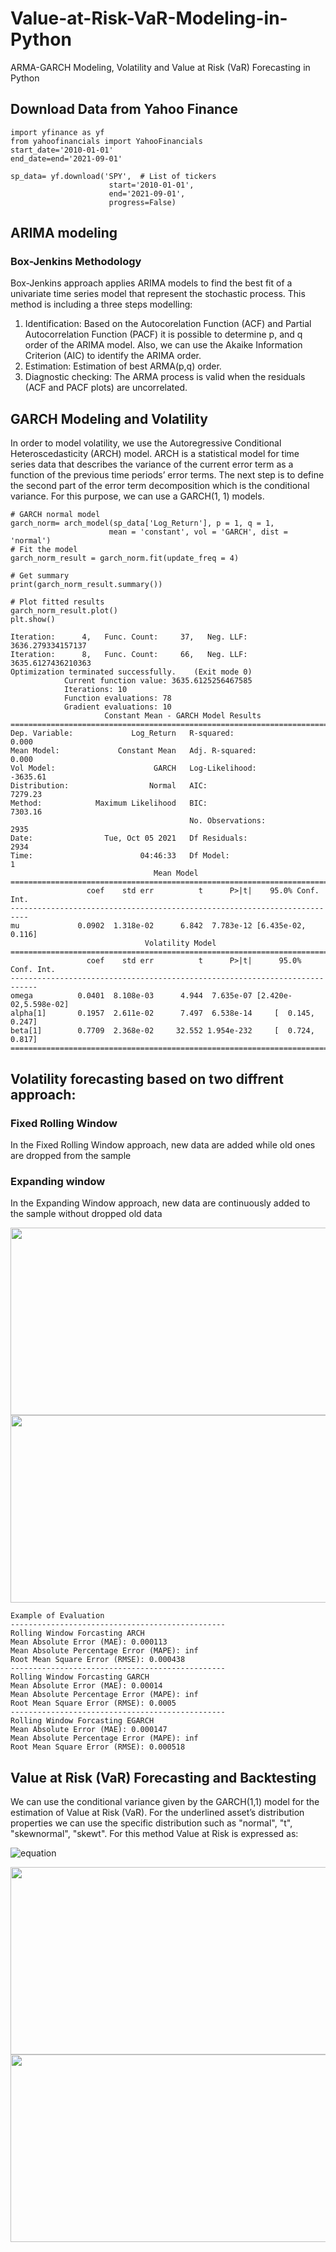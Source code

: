 # Value-at-Risk-VaR-Modeling-in-Python
ARMA-GARCH Modeling, Volatility and Value at Risk (VaR) Forecasting in Python
## Download Data from Yahoo Finance
```
import yfinance as yf
from yahoofinancials import YahooFinancials
start_date='2010-01-01'
end_date=end='2021-09-01'

sp_data= yf.download('SPY',  # List of tickers
                      start='2010-01-01', 
                      end='2021-09-01', 
                      progress=False)
```
## ARIMA modeling

### Box-Jenkins Methodology

Box-Jenkins approach applies ARIMA models to find the best fit of a univariate time series model that represent the stochastic process. This method is including a three steps modelling:

1) Identification: Based on the Autocorelation Function (ACF) and Partial Autocorrelation Function (PACF) it is possible to determine p, and q order of the ARIMA model. Also, we can use the Akaike Information Criterion (AIC) to identify the ARIMA order.
2) Estimation: Estimation of best ARMA(p,q) order.
3) Diagnostic checking: The ARMA process is valid when the residuals (ACF and PACF plots) are uncorrelated.




## GARCH Modeling and Volatility 

In order to model volatility, we use the Autoregressive Conditional Heteroscedasticity (ARCH) model. ARCH is a statistical model for time series data that describes the variance of the current error term as a function of the previous time periods’ error terms.
The next step is to define the second part of the error term decomposition which is the conditional variance. For this purpose, we can use a GARCH(1, 1) models.

```
# GARCH normal model 
garch_norm= arch_model(sp_data['Log_Return'], p = 1, q = 1,
                      mean = 'constant', vol = 'GARCH', dist = 'normal')
# Fit the model
garch_norm_result = garch_norm.fit(update_freq = 4)

# Get summary
print(garch_norm_result.summary())

# Plot fitted results
garch_norm_result.plot()
plt.show()

Iteration:      4,   Func. Count:     37,   Neg. LLF: 3636.279334157137
Iteration:      8,   Func. Count:     66,   Neg. LLF: 3635.6127436210363
Optimization terminated successfully.    (Exit mode 0)
            Current function value: 3635.6125256467585
            Iterations: 10
            Function evaluations: 78
            Gradient evaluations: 10
                     Constant Mean - GARCH Model Results                      
==============================================================================
Dep. Variable:             Log_Return   R-squared:                       0.000
Mean Model:             Constant Mean   Adj. R-squared:                  0.000
Vol Model:                      GARCH   Log-Likelihood:               -3635.61
Distribution:                  Normal   AIC:                           7279.23
Method:            Maximum Likelihood   BIC:                           7303.16
                                        No. Observations:                 2935
Date:                Tue, Oct 05 2021   Df Residuals:                     2934
Time:                        04:46:33   Df Model:                            1
                                Mean Model                                
==========================================================================
                 coef    std err          t      P>|t|    95.0% Conf. Int.
--------------------------------------------------------------------------
mu             0.0902  1.318e-02      6.842  7.783e-12 [6.435e-02,  0.116]
                              Volatility Model                              
============================================================================
                 coef    std err          t      P>|t|      95.0% Conf. Int.
----------------------------------------------------------------------------
omega          0.0401  8.108e-03      4.944  7.635e-07 [2.420e-02,5.598e-02]
alpha[1]       0.1957  2.611e-02      7.497  6.538e-14     [  0.145,  0.247]
beta[1]        0.7709  2.368e-02     32.552 1.954e-232     [  0.724,  0.817]
============================================================================
```
## Volatility forecasting based on two diffrent approach:
### Fixed Rolling Window
In the Fixed Rolling Window approach, new data are added while old ones are dropped from the sample

### Expanding window
In the Expanding Window approach, new data are continuously added to the sample without dropped old data

<img src="https://user-images.githubusercontent.com/77374087/137956676-92b387d9-86e8-4c9c-9cef-10ddf1291f30.png" width="1000" height="300">



<img src="https://user-images.githubusercontent.com/77374087/135907498-6f83b1f4-1445-4e0c-886d-e1b933d0a2dd.PNG" width="600" height="300">

```
Example of Evaluation
------------------------------------------------
Rolling Window Forcasting ARCH
Mean Absolute Error (MAE): 0.000113
Mean Absolute Percentage Error (MAPE): inf
Root Mean Square Error (RMSE): 0.000438
------------------------------------------------
Rolling Window Forcasting GARCH
Mean Absolute Error (MAE): 0.00014
Mean Absolute Percentage Error (MAPE): inf
Root Mean Square Error (RMSE): 0.0005
------------------------------------------------
Rolling Window Forcasting EGARCH
Mean Absolute Error (MAE): 0.000147
Mean Absolute Percentage Error (MAPE): inf
Root Mean Square Error (RMSE): 0.000518
```


## Value at Risk (VaR) Forecasting and Backtesting

We can use the conditional variance given by the GARCH(1,1) model for the estimation of Value at Risk (VaR). For the underlined asset’s distribution properties we can use the specific distribution such as  "normal", "t", "skewnormal", "skewt". For this method Value at Risk is expressed as:

![equation](https://latex.codecogs.com/svg.image?VaR_%7B%5Calpha%20%7D=%5Cmu%20&plus;%5Chat%7B%5Csigma%20%7D_%7Bt%7Ct-1%7D%5Ctimes%20F_%7B%5Calpha%20%7D%5E%7B-1%7D) 



<img src="https://user-images.githubusercontent.com/77374087/135907697-f95fe867-c227-44a3-8e4a-5ef769f973f2.png" width="600" height="300">

<img src="https://user-images.githubusercontent.com/77374087/135907806-e61133dc-b400-4e62-85f8-10926f957e84.png" width="600" height="300">




